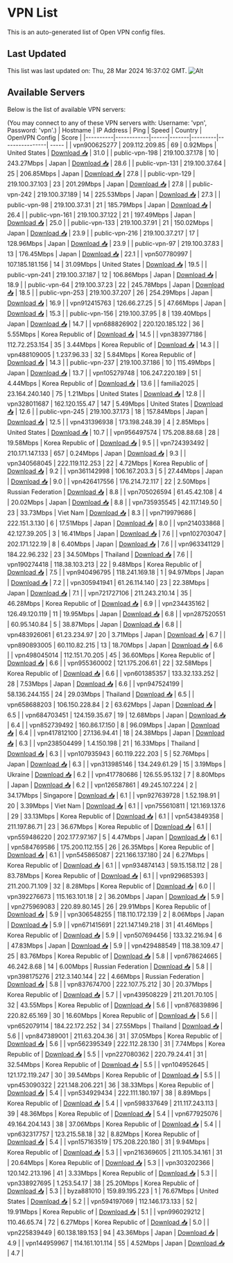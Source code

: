 # VPN List

This is an auto-generated list of Open VPN config files.

## Last Updated

This list was last updated on: Thu, 28 Mar 2024 16:37:02 GMT.
![Alt](https://repobeats.axiom.co/api/embed/186b98318ef1479477931607c1ad7d823f12451f.svg "Repobeats analytics image")

## Available Servers

Below is the list of available VPN servers:

(You may connect to any of these VPN servers with: Username: 'vpn', Password: 'vpn'.)
| Hostname | IP Address | Ping | Speed | Country | OpenVPN Config | Score |
|----------|------------|------|-------|---------|----------------| ----- |
| vpn900625277 | 209.112.209.85 | 69 | 0.92Mbps | United States | [Download 📥](./configs/server_0_US.ovpn) | 31.0 |
| public-vpn-198 | 219.100.37.178 | 10 | 243.27Mbps | Japan | [Download 📥](./configs/server_1_JP.ovpn) | 28.6 |
| public-vpn-131 | 219.100.37.64 | 25 | 206.85Mbps | Japan | [Download 📥](./configs/server_2_JP.ovpn) | 27.8 |
| public-vpn-129 | 219.100.37.103 | 23 | 201.29Mbps | Japan | [Download 📥](./configs/server_3_JP.ovpn) | 27.8 |
| public-vpn-242 | 219.100.37.189 | 14 | 225.53Mbps | Japan | [Download 📥](./configs/server_4_JP.ovpn) | 27.3 |
| public-vpn-98 | 219.100.37.31 | 21 | 185.79Mbps | Japan | [Download 📥](./configs/server_5_JP.ovpn) | 26.4 |
| public-vpn-161 | 219.100.37.122 | 21 | 197.49Mbps | Japan | [Download 📥](./configs/server_6_JP.ovpn) | 25.0 |
| public-vpn-133 | 219.100.37.91 | 21 | 150.02Mbps | Japan | [Download 📥](./configs/server_7_JP.ovpn) | 23.9 |
| public-vpn-216 | 219.100.37.217 | 17 | 128.96Mbps | Japan | [Download 📥](./configs/server_8_JP.ovpn) | 23.9 |
| public-vpn-97 | 219.100.37.83 | 13 | 176.45Mbps | Japan | [Download 📥](./configs/server_9_JP.ovpn) | 22.1 |
| vpn507780997 | 107.185.181.156 | 14 | 31.09Mbps | United States | [Download 📥](./configs/server_10_US.ovpn) | 19.5 |
| public-vpn-241 | 219.100.37.187 | 12 | 106.86Mbps | Japan | [Download 📥](./configs/server_11_JP.ovpn) | 18.9 |
| public-vpn-64 | 219.100.37.23 | 22 | 245.78Mbps | Japan | [Download 📥](./configs/server_12_JP.ovpn) | 18.5 |
| public-vpn-253 | 219.100.37.207 | 26 | 254.29Mbps | Japan | [Download 📥](./configs/server_13_JP.ovpn) | 16.9 |
| vpn912415763 | 126.66.27.25 | 5 | 47.66Mbps | Japan | [Download 📥](./configs/server_14_JP.ovpn) | 15.3 |
| public-vpn-156 | 219.100.37.95 | 8 | 139.40Mbps | Japan | [Download 📥](./configs/server_15_JP.ovpn) | 14.7 |
| vpn688826902 | 220.120.185.122 | 36 | 5.55Mbps | Korea Republic of | [Download 📥](./configs/server_16_KR.ovpn) | 14.5 |
| vpn383977186 | 112.72.253.154 | 35 | 3.44Mbps | Korea Republic of | [Download 📥](./configs/server_17_KR.ovpn) | 14.3 |
| vpn488109005 | 1.237.96.33 | 32 | 5.84Mbps | Korea Republic of | [Download 📥](./configs/server_18_KR.ovpn) | 14.3 |
| public-vpn-237 | 219.100.37.186 | 10 | 115.49Mbps | Japan | [Download 📥](./configs/server_19_JP.ovpn) | 13.7 |
| vpn105279748 | 106.247.220.189 | 51 | 4.44Mbps | Korea Republic of | [Download 📥](./configs/server_20_KR.ovpn) | 13.6 |
| familia2025 | 23.164.240.140 | 75 | 1.21Mbps | United States | [Download 📥](./configs/server_21_US.ovpn) | 12.8 |
| vpn328011687 | 162.120.155.47 | 147 | 5.49Mbps | United States | [Download 📥](./configs/server_22_US.ovpn) | 12.6 |
| public-vpn-245 | 219.100.37.173 | 18 | 157.84Mbps | Japan | [Download 📥](./configs/server_23_JP.ovpn) | 12.5 |
| vpn431396938 | 173.198.248.39 | 4 | 2.85Mbps | United States | [Download 📥](./configs/server_24_US.ovpn) | 10.7 |
| vpn956497574 | 175.208.88.68 | 28 | 19.58Mbps | Korea Republic of | [Download 📥](./configs/server_25_KR.ovpn) | 9.5 |
| vpn724393492 | 210.171.147.133 | 657 | 0.24Mbps | Japan | [Download 📥](./configs/server_26_JP.ovpn) | 9.3 |
| vpn340568045 | 222.119.112.253 | 22 | 4.72Mbps | Korea Republic of | [Download 📥](./configs/server_27_KR.ovpn) | 9.2 |
| vpn361142998 | 106.167.203.3 | 5 | 27.44Mbps | Japan | [Download 📥](./configs/server_28_JP.ovpn) | 9.0 |
| vpn426417556 | 176.214.72.117 | 22 | 2.50Mbps | Russian Federation | [Download 📥](./configs/server_29_RU.ovpn) | 8.8 |
| vpn705026594 | 61.45.42.108 | 4 | 20.02Mbps | Japan | [Download 📥](./configs/server_30_JP.ovpn) | 8.8 |
| vpn735935545 | 42.117.149.50 | 23 | 33.73Mbps | Viet Nam | [Download 📥](./configs/server_31_VN.ovpn) | 8.3 |
| vpn719979686 | 222.151.3.130 | 6 | 17.51Mbps | Japan | [Download 📥](./configs/server_32_JP.ovpn) | 8.0 |
| vpn214033868 | 42.127.39.205 | 3 | 16.41Mbps | Japan | [Download 📥](./configs/server_33_JP.ovpn) | 7.6 |
| vpn102703047 | 202.171.122.19 | 8 | 6.40Mbps | Japan | [Download 📥](./configs/server_34_JP.ovpn) | 7.6 |
| vpn963341129 | 184.22.96.232 | 23 | 34.50Mbps | Thailand | [Download 📥](./configs/server_35_TH.ovpn) | 7.6 |
| vpn190274418 | 118.38.103.213 | 22 | 9.48Mbps | Korea Republic of | [Download 📥](./configs/server_36_KR.ovpn) | 7.5 |
| vpn940496795 | 118.241.169.18 | 1 | 94.97Mbps | Japan | [Download 📥](./configs/server_37_JP.ovpn) | 7.2 |
| vpn305941941 | 61.26.114.140 | 23 | 22.38Mbps | Japan | [Download 📥](./configs/server_38_JP.ovpn) | 7.1 |
| vpn721727106 | 211.243.210.14 | 35 | 46.28Mbps | Korea Republic of | [Download 📥](./configs/server_39_KR.ovpn) | 6.9 |
| vpn234435162 | 126.49.120.119 | 11 | 19.95Mbps | Japan | [Download 📥](./configs/server_40_JP.ovpn) | 6.8 |
| vpn287520551 | 60.95.140.84 | 5 | 38.87Mbps | Japan | [Download 📥](./configs/server_41_JP.ovpn) | 6.8 |
| vpn483926061 | 61.23.234.97 | 20 | 3.71Mbps | Japan | [Download 📥](./configs/server_42_JP.ovpn) | 6.7 |
| vpn890893005 | 60.110.82.215 | 13 | 18.70Mbps | Japan | [Download 📥](./configs/server_43_JP.ovpn) | 6.6 |
| vpn498045014 | 112.151.70.205 | 45 | 36.60Mbps | Korea Republic of | [Download 📥](./configs/server_44_KR.ovpn) | 6.6 |
| vpn955360002 | 121.175.206.61 | 22 | 32.58Mbps | Korea Republic of | [Download 📥](./configs/server_45_KR.ovpn) | 6.6 |
| vpn601385357 | 133.32.133.252 | 28 | 7.53Mbps | Japan | [Download 📥](./configs/server_46_JP.ovpn) | 6.6 |
| vpn947524199 | 58.136.244.155 | 24 | 29.03Mbps | Thailand | [Download 📥](./configs/server_47_TH.ovpn) | 6.5 |
| vpn658688203 | 106.150.228.84 | 2 | 63.62Mbps | Japan | [Download 📥](./configs/server_48_JP.ovpn) | 6.5 |
| vpn684703451 | 124.159.35.67 | 19 | 12.68Mbps | Japan | [Download 📥](./configs/server_49_JP.ovpn) | 6.4 |
| vpn852739492 | 160.86.17.150 | 8 | 96.09Mbps | Japan | [Download 📥](./configs/server_50_JP.ovpn) | 6.4 |
| vpn417812100 | 27.136.94.41 | 18 | 24.38Mbps | Japan | [Download 📥](./configs/server_51_JP.ovpn) | 6.3 |
| vpn238504499 | 1.4.150.198 | 21 | 16.33Mbps | Thailand | [Download 📥](./configs/server_52_TH.ovpn) | 6.3 |
| vpn107935943 | 60.119.222.203 | 5 | 52.76Mbps | Japan | [Download 📥](./configs/server_53_JP.ovpn) | 6.3 |
| vpn313985146 | 134.249.61.29 | 15 | 3.19Mbps | Ukraine | [Download 📥](./configs/server_54_UA.ovpn) | 6.2 |
| vpn417780686 | 126.55.95.132 | 7 | 8.80Mbps | Japan | [Download 📥](./configs/server_55_JP.ovpn) | 6.2 |
| vpn126587861 | 49.245.107.224 | 2 | 34.17Mbps | Singapore | [Download 📥](./configs/server_56_SG.ovpn) | 6.1 |
| vpn927639728 | 1.52.198.91 | 20 | 3.39Mbps | Viet Nam | [Download 📥](./configs/server_57_VN.ovpn) | 6.1 |
| vpn755610811 | 121.169.137.6 | 29 | 33.13Mbps | Korea Republic of | [Download 📥](./configs/server_58_KR.ovpn) | 6.1 |
| vpn543849358 | 211.197.86.71 | 23 | 36.67Mbps | Korea Republic of | [Download 📥](./configs/server_59_KR.ovpn) | 6.1 |
| vpn559486220 | 202.177.97.167 | 5 | 4.47Mbps | Japan | [Download 📥](./configs/server_60_JP.ovpn) | 6.1 |
| vpn584769586 | 175.200.112.155 | 26 | 26.35Mbps | Korea Republic of | [Download 📥](./configs/server_61_KR.ovpn) | 6.1 |
| vpn545865087 | 221.166.137.180 | 24 | 6.27Mbps | Korea Republic of | [Download 📥](./configs/server_62_KR.ovpn) | 6.1 |
| vpn934874143 | 59.15.158.112 | 28 | 83.78Mbps | Korea Republic of | [Download 📥](./configs/server_63_KR.ovpn) | 6.1 |
| vpn929685393 | 211.200.71.109 | 32 | 8.28Mbps | Korea Republic of | [Download 📥](./configs/server_64_KR.ovpn) | 6.0 |
| vpn392276673 | 115.163.101.18 | 2 | 36.20Mbps | Japan | [Download 📥](./configs/server_65_JP.ovpn) | 5.9 |
| vpn275969083 | 220.89.80.145 | 26 | 29.91Mbps | Korea Republic of | [Download 📥](./configs/server_66_KR.ovpn) | 5.9 |
| vpn306548255 | 118.110.172.139 | 2 | 8.06Mbps | Japan | [Download 📥](./configs/server_67_JP.ovpn) | 5.9 |
| vpn671415691 | 221.147.149.218 | 31 | 41.46Mbps | Korea Republic of | [Download 📥](./configs/server_68_KR.ovpn) | 5.9 |
| vpn507694456 | 133.32.216.94 | 6 | 47.83Mbps | Japan | [Download 📥](./configs/server_69_JP.ovpn) | 5.9 |
| vpn429488549 | 118.38.109.47 | 25 | 83.76Mbps | Korea Republic of | [Download 📥](./configs/server_70_KR.ovpn) | 5.8 |
| vpn678624665 | 46.242.8.68 | 14 | 6.00Mbps | Russian Federation | [Download 📥](./configs/server_71_RU.ovpn) | 5.8 |
| vpn398175276 | 212.3.140.144 | 22 | 4.66Mbps | Russian Federation | [Download 📥](./configs/server_72_RU.ovpn) | 5.8 |
| vpn837674700 | 222.107.75.212 | 30 | 20.37Mbps | Korea Republic of | [Download 📥](./configs/server_73_KR.ovpn) | 5.7 |
| vpn439508229 | 211.201.70.105 | 32 | 43.55Mbps | Korea Republic of | [Download 📥](./configs/server_74_KR.ovpn) | 5.6 |
| vpn876839896 | 220.82.65.169 | 30 | 16.60Mbps | Korea Republic of | [Download 📥](./configs/server_75_KR.ovpn) | 5.6 |
| vpn652079114 | 184.22.172.252 | 34 | 27.55Mbps | Thailand | [Download 📥](./configs/server_76_TH.ovpn) | 5.6 |
| vpn847389001 | 211.63.204.36 | 31 | 37.05Mbps | Korea Republic of | [Download 📥](./configs/server_77_KR.ovpn) | 5.6 |
| vpn562395349 | 222.112.28.130 | 31 | 7.74Mbps | Korea Republic of | [Download 📥](./configs/server_78_KR.ovpn) | 5.5 |
| vpn227080362 | 220.79.24.41 | 31 | 32.54Mbps | Korea Republic of | [Download 📥](./configs/server_79_KR.ovpn) | 5.5 |
| vpn104952645 | 121.172.119.247 | 30 | 39.54Mbps | Korea Republic of | [Download 📥](./configs/server_80_KR.ovpn) | 5.5 |
| vpn453090322 | 221.148.206.221 | 36 | 38.33Mbps | Korea Republic of | [Download 📥](./configs/server_81_KR.ovpn) | 5.4 |
| vpn534929434 | 222.111.180.197 | 38 | 8.89Mbps | Korea Republic of | [Download 📥](./configs/server_82_KR.ovpn) | 5.4 |
| vpn598337649 | 211.117.243.113 | 39 | 48.36Mbps | Korea Republic of | [Download 📥](./configs/server_83_KR.ovpn) | 5.4 |
| vpn677925076 | 49.164.204.143 | 38 | 37.06Mbps | Korea Republic of | [Download 📥](./configs/server_84_KR.ovpn) | 5.4 |
| vpn632317757 | 123.215.58.18 | 32 | 8.82Mbps | Korea Republic of | [Download 📥](./configs/server_85_KR.ovpn) | 5.4 |
| vpn157163519 | 175.208.220.180 | 31 | 9.94Mbps | Korea Republic of | [Download 📥](./configs/server_86_KR.ovpn) | 5.3 |
| vpn216369605 | 211.105.34.161 | 31 | 20.64Mbps | Korea Republic of | [Download 📥](./configs/server_87_KR.ovpn) | 5.3 |
| vpn303202366 | 120.142.213.196 | 41 | 3.33Mbps | Korea Republic of | [Download 📥](./configs/server_88_KR.ovpn) | 5.3 |
| vpn338927695 | 1.253.54.17 | 38 | 25.20Mbps | Korea Republic of | [Download 📥](./configs/server_89_KR.ovpn) | 5.3 |
| byza881010 | 159.89.195.223 | 1 | 76.67Mbps | United States | [Download 📥](./configs/server_90_US.ovpn) | 5.2 |
| vpn594197069 | 112.146.173.133 | 52 | 19.91Mbps | Korea Republic of | [Download 📥](./configs/server_91_KR.ovpn) | 5.1 |
| vpn996029212 | 110.46.65.74 | 72 | 6.27Mbps | Korea Republic of | [Download 📥](./configs/server_92_KR.ovpn) | 5.0 |
| vpn225839449 | 60.138.189.153 | 94 | 43.36Mbps | Japan | [Download 📥](./configs/server_93_JP.ovpn) | 4.9 |
| vpn144959967 | 114.161.101.114 | 55 | 4.52Mbps | Japan | [Download 📥](./configs/server_94_JP.ovpn) | 4.7 |
